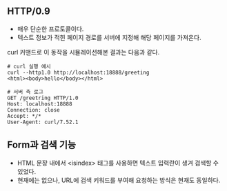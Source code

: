 ## HTTP/0.9
- 매우 단순한 프로토콜이다.
- 텍스트 정보가 적힌 페이지 경로를 서버에 지정해 해당 페이지를 가져온다.

curl 커맨드로 이 동작을 시뮬레이션해본 결과는 다음과 같다.

```
# curl 실행 예시
curl --http1.0 http://localhost:18888/greeting
<html><body>hello</body></html>

# 서버 측 로그
GET /greetring HTTP/1.0
Host: localhost:18888
Connection: close
Accept: */*
User-Agent: curl/7.52.1
```

## Form과 검색 기능
- HTML 문장 내에서 \<isindex> 태그를 사용하면 텍스트 입력란이 생겨 검색할 수 있었다. 
- 현재에는 없으나, URL에 검색 키워드를 부여해 요청하는 방식은 현재도 동일하다.